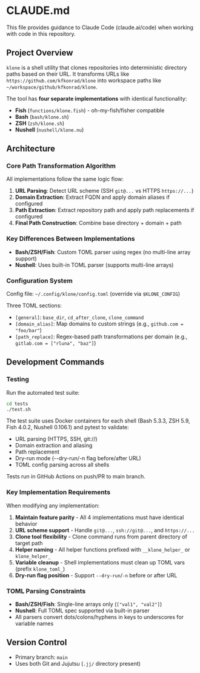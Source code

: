 # CLAUDE.md

This file provides guidance to Claude Code (claude.ai/code) when working with code in this repository.

## Project Overview

`klone` is a shell utility that clones repositories into deterministic directory paths based on their URL. It transforms URLs like `https://github.com/kfkonrad/klone` into workspace paths like `~/workspace/github/kfkonrad/klone`.

The tool has **four separate implementations** with identical functionality:
- **Fish** (`functions/klone.fish`) - oh-my-fish/fisher compatible
- **Bash** (`bash/klone.sh`)
- **ZSH** (`zsh/klone.sh`)
- **Nushell** (`nushell/klone.nu`)

## Architecture

### Core Path Transformation Algorithm

All implementations follow the same logic flow:

1. **URL Parsing**: Detect URL scheme (SSH `git@...` vs HTTPS `https://...`)
2. **Domain Extraction**: Extract FQDN and apply domain aliases if configured
3. **Path Extraction**: Extract repository path and apply path replacements if configured
4. **Final Path Construction**: Combine base directory + domain + path

### Key Differences Between Implementations

- **Bash/ZSH/Fish**: Custom TOML parser using regex (no multi-line array support)
- **Nushell**: Uses built-in TOML parser (supports multi-line arrays)

### Configuration System

Config file: `~/.config/klone/config.toml` (override via `$KLONE_CONFIG`)

Three TOML sections:
- `[general]`: `base_dir`, `cd_after_clone`, `clone_command`
- `[domain_alias]`: Map domains to custom strings (e.g., `github.com = "foo/bar"`)
- `[path_replace]`: Regex-based path transformations per domain (e.g., `gitlab.com = ["rluna", "baz"]`)

## Development Commands

### Testing

Run the automated test suite:

```bash
cd tests
./test.sh
```

The test suite uses Docker containers for each shell (Bash 5.3.3, ZSH 5.9, Fish 4.0.2, Nushell 0.106.1) and pytest to validate:
- URL parsing (HTTPS, SSH, git://)
- Domain extraction and aliasing
- Path replacement
- Dry-run mode (--dry-run/-n flag before/after URL)
- TOML config parsing across all shells

Tests run in GitHub Actions on push/PR to main branch.

### Key Implementation Requirements

When modifying any implementation:

1. **Maintain feature parity** - All 4 implementations must have identical behavior
2. **URL scheme support** - Handle `git@...`, `ssh://git@...`, and `https://...`
3. **Clone tool flexibility** - Clone command runs from parent directory of target path
4. **Helper naming** - All helper functions prefixed with `__klone_helper_` or `klone_helper_`
5. **Variable cleanup** - Shell implementations must clean up TOML vars (prefix `klone_toml_`)
6. **Dry-run flag position** - Support `--dry-run`/`-n` before or after URL

### TOML Parsing Constraints

- **Bash/ZSH/Fish**: Single-line arrays only (`["val1", "val2"]`)
- **Nushell**: Full TOML spec supported via built-in parser
- All parsers convert dots/colons/hyphens in keys to underscores for variable names

## Version Control

- Primary branch: `main`
- Uses both Git and Jujutsu (`.jj/` directory present)
